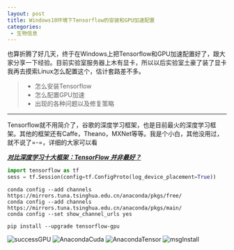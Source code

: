 ```yaml
---
layout: post
title: Windows10环境下Tensorflow的安装和GPU加速配置
categories:
 - 生物信息
---
```


也算折腾了好几天，终于在Windows上把Tensorflow和GPU加速配置好了，跟大家分享一下经验。目前实验室服务器上木有显卡，所以以后实验室土豪了装了显卡我再去摸索Linux怎么配置这个，估计套路差不多。
>* 怎么安装Tensorflow
>* 怎么配置GPU加速
>* 出现的各种问题以及修复策略

***

Tensorflow就不用简介了，谷歌的深度学习框架，也是目前最火的深度学习框架。其他的框架还有Caffe，Theano，MXNet等等。我是个小白，其他没用过，就不说了=-=，详细的大家可以看

***[对比深度学习十大框架：TensorFlow 并非最好？](https://www.oschina.net/news/80593/deep-learning-frameworks-a-review-before-finishing-2016)***

```python
import tensorflow as tf
sess = tf.Session(config=tf.ConfigProto(log_device_placement=True))
```

```shell
conda config --add channels https://mirrors.tuna.tsinghua.edu.cn/anaconda/pkgs/free/
conda config --add channels https://mirrors.tuna.tsinghua.edu.cn/anaconda/pkgs/main/
conda config --set show_channel_urls yes
```

```shell
pip install --upgrade tensorflow-gpu
```

![successGPU](http://ow1kvhtif.bkt.clouddn.com/successGPUTensorflow.PNG)
![AnacondaCuda](http://ow1kvhtif.bkt.clouddn.com/AnacondaCuda.PNG)
![AnacondaTensor](http://ow1kvhtif.bkt.clouddn.com/anacondaTensor.PNG)
![msgInstall](http://ow1kvhtif.bkt.clouddn.com/msgpackInstall.PNG)